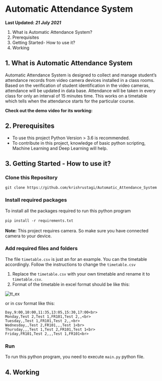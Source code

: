 # Automatic Attendance System

**Last Updated: *21 July 2021***<br>
1. What is Automatic Attendance System?
2. Prerequisites
3. Getting Started- How to use it?
4. Working

## 1. What is Automatic Attendance System
Automatic Attendance System is designed to collect and manage student’s attendance records from video camera devices installed in a class rooms. Based on the verification of student identification in the video cameras, attendance will be updated in data base. Attendance will be taken in every class for only an interval of 15 minutes time. This works on a timetable which tells when the attendance starts for the particular course. <br>

**Check out the demo video for its working:** 

## 2. Prerequisites
- To use this project Python Version > 3.6 is recommended.
- To contribute in this project, knowledge of basic python scripting, Machine Learning and Deep Learning will help.

## 3. Getting Started - How to use it?
### Clone this Repository
``
git clone https://github.com/krishrustagi/Automatic_Attendance_System
``
### Install required packages
To install all the packages required to run this python program<br><br>
``
pip install -r requirements.txt
``
<br><br>
**Note:** This project requires camera. So make sure you have connected camera to your device. 

### Add required files and folders
The file `timetable.csv` is just an for an example. You can the timetable accordingly. Follow the instructions to change the `timetable.csv`
1. Replace the `timetable.csv` with your own timetable and rename it to `timetable.csv`.
2. Format of the timetable in excel format should be like this:

![tt_ex](https://user-images.githubusercontent.com/54409969/126529396-1e9541ff-c424-425a-b3e3-5685e7af4d91.png)

or in csv format like this:<br>
```
Day,9:00,10:00,11:35,13:05,15:30,17:00<br>
Monday,Test 2,Test 1,FR101,Test 2,,<br>
Tuesday,,Test 1,FR101,Test 2,,<br>
Wednesday,,Test 2,FR101,,,Test 1<br>
Thursday,,,Test 1,Test 2,FR101,Test 1<br>
Friday,FR101,Test 2,,,Test 1,FR101<br>
```

### Run
To run this python program, you need to execute `main.py` python file.

## 4. Working
